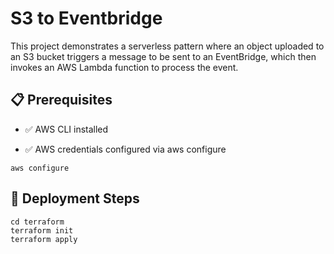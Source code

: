 # S3 to Eventbridge

This project demonstrates a serverless pattern where an object uploaded to an S3 bucket triggers a message to be sent to an EventBridge, which then invokes an AWS Lambda function to process the event.

## 📋 Prerequisites

- ✅ AWS CLI installed

- ✅ AWS credentials configured via aws configure

```
aws configure
```

## 🚀 Deployment Steps
```
cd terraform
terraform init
terraform apply
```